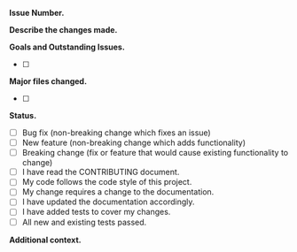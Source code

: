 **Issue Number.**
<!--- Is this pull request related to any outstanding issues? If so, list the issue number. --->


**Describe the changes made.**
<!--- A clear and concise description of what the problem is and what you did to fix it. E.g. [...] was happening and I've changed [...] to fix it. -->


**Goals and Outstanding Issues.**
<!--- A clear and concise list of goals (to be) accomplished. --->
- [ ] 

**Major files changed.**
<!--- Manually list files or include a diff link in the form of: https://github.com/user/westpa/compare/<initial SHA>..<final SHA> --->
- [ ]

**Status.**
<!--- Delete bullet points that are not relevant. --->
- [ ] Bug fix (non-breaking change which fixes an issue)
- [ ] New feature (non-breaking change which adds functionality)
- [ ] Breaking change (fix or feature that would cause existing functionality to change)
- [ ] I have read the CONTRIBUTING document.
- [ ] My code follows the code style of this project.
- [ ] My change requires a change to the documentation.
- [ ] I have updated the documentation accordingly.
- [ ] I have added tests to cover my changes.
- [ ] All new and existing tests passed.

**Additional context.**
<!--- Add any other context or screenshots about the pull request here. --->

